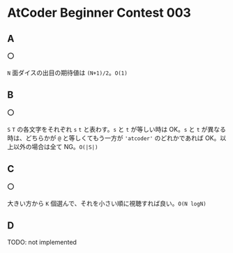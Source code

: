 # AtCoder Beginner Contest 003

## A

:o:

`N` 面ダイスの出目の期待値は `(N+1)/2`。`O(1)`

## B

:o:

`S` `T` の各文字をそれぞれ `s` `t` と表わす。`s` と `t` が等しい時は OK。`s` と `t` が異なる時は、どちらかが `@` と等しくてもう一方が `'atcoder'` のどれかであれば OK。以上以外の場合は全て NG。`O(|S|)`

## C

:o:

大きい方から `K` 個選んで、それを小さい順に視聴すれば良い。`O(N logN)`

## D

TODO: not implemented
